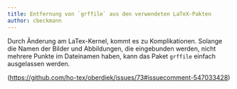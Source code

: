 ```yaml
---
title: Entfernung von `grffile` aus den verwendeten LaTeX-Pakten
author: cbeckmann
---
```

Durch Änderung am LaTex-Kernel, kommt es zu Komplikationen.
Solange die Namen der Bilder und Abbildungen, die eingebunden werden,
nicht mehrere Punkte im Dateinamen haben, kann das Paket `grffile` einfach ausgelassen werden.

(https://github.com/ho-tex/oberdiek/issues/73#issuecomment-547033428)
